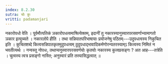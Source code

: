 ```yaml
---
index: 8.2.30
sutra: चोः कुः
vritti: padamanjari
---
```


 नकारोपधो वेति । पूर्वमौत्पतिकं ञकारोपधत्वमाश्रित्येक्तम्, इदानीं तु नकारस्यानुस्वारपरसवर्णाभ्यामागतो ञकार इत्युच्यते । नकारलोपे हीति । तथा सन्निपातपरिभाषायाः प्रयोजनेषु पठितम्---उदुपधत्वस्य निकुचित इति । कुचितशब्दे कित्वसन्निपातकृतमुदुपधत्वम् ठुदुपधाद्भावादिकर्मणोरन्यतरस्याम्ऽ कित्वस्य निमितं न भवतीत्यर्थः । नन्वस्तु नोपधः, तथाप्यनुस्वारपरसवर्णयोः कृतयोः नकारस्य कुत्वप्रसङ्गः ? अत आह---तत्रेति । चुत्वस्य त्वत्र प्रसङ्गो नास्ति; अनुस्वारं प्रति तस्यासिद्धत्वात् ॥